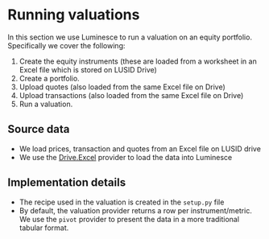 # Running valuations

In this section we use Luminesce to run a valuation on an equity portfolio. Specifically we cover the following:

1. Create the equity instruments (these are loaded from a worksheet in an Excel file which is stored on LUSID Drive)
2. Create a portfolio.
3. Upload quotes (also loaded from the same Excel file on Drive)
4. Upload transactions (also loaded from the same Excel file on Drive)
5. Run a valuation.

## Source data

* We load prices, transaction and quotes from an Excel file on LUSID drive
* We use the [Drive.Excel](https://support.lusid.com/knowledgebase/article/KA-01682/en-us) provider to load the data into Luminesce

## Implementation details

* The recipe used in the valuation is created in the `setup.py` file
* By default, the valuation provider returns a row per instrument/metric. We use the `pivot` provider to present the data in a more traditional tabular format.
